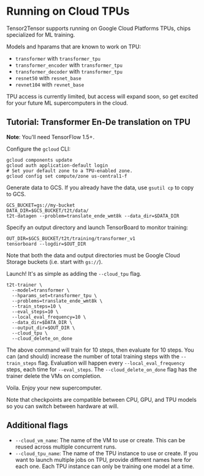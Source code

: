 # Running on Cloud TPUs

Tensor2Tensor supports running on Google Cloud Platforms TPUs, chips specialized
for ML training.

Models and hparams that are known to work on TPU:
* `transformer` with `transformer_tpu`
* `transformer_encoder` with `transformer_tpu`
* `transformer_decoder` with `transformer_tpu`
* `resnet50` with `resnet_base`
* `revnet104` with `revnet_base`

TPU access is currently limited, but access will expand soon, so get excited for
your future ML supercomputers in the cloud.

## Tutorial: Transformer En-De translation on TPU

**Note**: You'll need TensorFlow 1.5+.

Configure the `gcloud` CLI:
```
gcloud components update
gcloud auth application-default login
# Set your default zone to a TPU-enabled zone.
gcloud config set compute/zone us-central1-f
```

Generate data to GCS.
If you already have the data, use `gsutil cp` to copy to GCS.
```
GCS_BUCKET=gs://my-bucket
DATA_DIR=$GCS_BUCKET/t2t/data/
t2t-datagen --problem=translate_ende_wmt8k --data_dir=$DATA_DIR
```

Specify an output directory and launch TensorBoard to monitor training:
```
OUT_DIR=$GCS_BUCKET/t2t/training/transformer_v1
tensorboard --logdir=$OUT_DIR
```

Note that both the data and output directories must be Google Cloud Storage
buckets (i.e. start with `gs://`).

Launch! It's as simple as adding the `--cloud_tpu` flag.
```
t2t-trainer \
  --model=transformer \
  --hparams_set=transformer_tpu \
  --problems=translate_ende_wmt8k \
  --train_steps=10 \
  --eval_steps=10 \
  --local_eval_frequency=10 \
  --data_dir=$DATA_DIR \
  --output_dir=$OUT_DIR \
  --cloud_tpu \
  --cloud_delete_on_done
```

The above command will train for 10 steps, then evaluate for 10 steps. You can
(and should) increase the number of total training steps with the
`--train_steps` flag. Evaluation will happen every `--local_eval_frequency`
steps, each time for `--eval_steps`. The `--cloud_delete_on_done` flag has the
trainer delete the VMs on completion.

Voila. Enjoy your new supercomputer.

Note that checkpoints are compatible between CPU, GPU, and TPU models so you can
switch between hardware at will.

## Additional flags

* `--cloud_vm_name`: The name of the VM to use or create. This can be reused
  across multiple concurrent runs.
* `--cloud_tpu_name`: The name of the TPU instance to use or create. If you want
  to launch multiple jobs on TPU, provide different names here for each one.
  Each TPU instance can only be training one model at a time.
